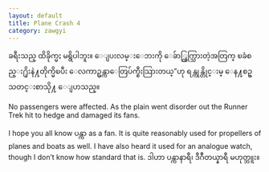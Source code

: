 ```yaml
---
layout: default
title: Plane Crash 4
category: zawgyi
---
```


<p class="my"><span class="zawgyi">ခရီးသည္ ထိခိုက္မႈ မရွိပါဘူး။ ေျပးလမ္းေဘးကို ေခ်ာ္ထြက္သြားတဲ့အတြက္ ၿခံစည္း႐ိုးနဲ႔တိုက္မိၿပီး ေလကာဥ္ပန္ကာေတြပ်က္စီးသြားတယ္”ဟု ရန္ကုန္တိုင္းမ္ ေန႔စဥ္ သတင္းစာသို႔ ေျပာသည္။</span></p>

<p class="hide-this">No passengers were affected. As the plain went disorder out the Runner Trek hit to hedge and damaged its fans.</p>

<p>I hope you all know <span class="zawgyi">ပန္ကာ</span> as a fan. It is quite reasonably used for propellers of planes and boats as well. I have also heard it used for an analogue watch, though I don’t know how standard that is. <span class="mm3">ဒါဟာ ပန္ကာနာရီ၊ ဒီဂ်ီတယ္နာရီ မဟုတ္ဘူး။</span></p>
